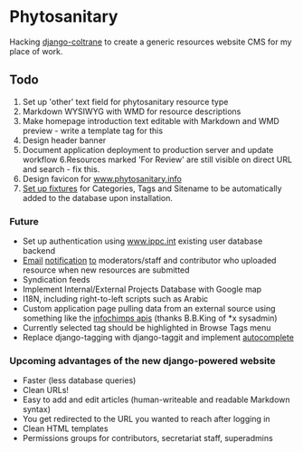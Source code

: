 # Phytosanitary

Hacking [django-coltrane](http://www.gyford.com/phil/writing/2010/01/14/django.php) to create a generic resources website CMS for my place of work.

## Todo
 
1. Set up 'other' text field for phytosanitary resource type
2. Markdown WYSIWYG with WMD for resource descriptions
3. Make homepage introduction text editable with Markdown and WMD preview - write a template tag for this
4. Design header banner
5. Document application deployment to production server and update workflow
6.Resources marked 'For Review' are still visible on direct URL and search - fix this.
7. Design favicon for www.phytosanitary.info
8. [Set up fixtures](fixtures) for Categories, Tags and Sitename to be automatically added to the database upon installation.

### Future

- Set up authentication using www.ippc.int existing user database backend
- [Email](http://stackoverflow.com/questions/2349483/django-models-signals-and-email-sending-delay) [notification](https://github.com/jtauber/django-notification/) [to](https://docs.djangoproject.com/en/dev/topics/email/) moderators/staff and contributor who uploaded resource when new resources are submitted
- Syndication feeds
- Implement Internal/External Projects Database with Google map
- I18N, including right-to-left scripts such as Arabic
- Custom application page pulling data from an external source using something like the [infochimps apis](http://www.infochimps.com/datasets/plant-pest-risk-analyses-pra-documents#overview_tab) (thanks B.B.King of *x sysadmin)
- Currently selected tag should be highlighted in Browse Tags menu
- Replace django-tagging with django-taggit and implement [autocomplete](https://github.com/Jaza/django-taggit-autocomplete)

### Upcoming advantages of the new django-powered website

- Faster (less database queries)
- Clean URLs!
- Easy to add and edit articles (human-writeable and readable Markdown syntax)
- You get redirected to the URL you wanted to reach after logging in
- Clean HTML templates
- Permissions groups for contributors, secretariat staff, superadmins

[fixtures]: https://docs.djangoproject.com/en/dev/topics/testing/#topics-testing-fixtures